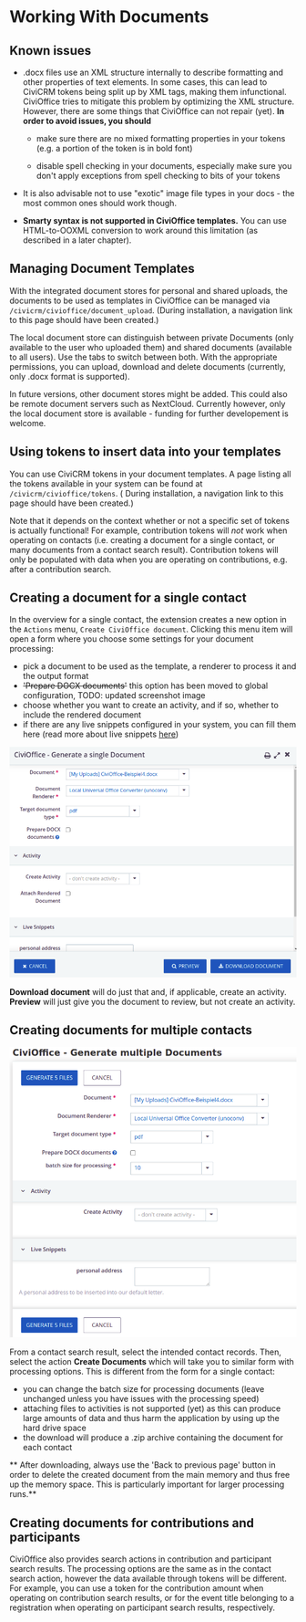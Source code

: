 # Working With Documents

## Known issues

+ .docx files use an XML structure internally to describe formatting and other
  properties of text elements. In some cases, this can lead to CiviCRM tokens
  being split up by XML tags, making them infunctional. CiviOffice tries to
  mitigate this problem by optimizing the XML structure. However, there are some
  things that CiviOffice can not repair (yet). **In order to avoid issues, you
  should**
  
  + make sure there are no mixed formatting properties in your tokens (e.g. a
    portion of the token is in bold font)
    
  + disable spell checking in your documents, especially make sure you don't
    apply exceptions from spell checking to bits of your tokens

+ It is also advisable not to use "exotic" image file types in your docs - the
  most common ones should work though.

+ **Smarty syntax is not supported in CiviOffice templates.** You can use
  HTML-to-OOXML conversion to work around this limitation (as described in a
  later chapter).

## Managing Document Templates

With the integrated document stores for personal and shared uploads, the
documents to be used as templates in CiviOffice can be managed
via `/civicrm/civioffice/document_upload`. (During installation, a navigation
link to this page should have been created.)

The local document store can distinguish between private Documents (only
available to the user who uploaded them) and shared documents (available to all
users). Use the tabs to switch between both. With the appropriate permissions,
you can upload, download and delete documents (currently, only .docx format is
supported).

In future versions, other document stores might be added. This could also be
remote document servers such as NextCloud. Currently however, only the local
document store is available - funding for further developement is welcome.

## Using tokens to insert data into your templates

You can use CiviCRM tokens in your document templates. A page listing all the
tokens available in your system can be found at `/civicrm/civioffice/tokens`. (
During installation, a navigation link to this page should have been created.)

Note that it depends on the context whether or not a specific set of tokens is
actually functional! For example, contribution tokens will *not* work when
operating on contacts (i.e. creating a document for a single contact, or many
documents from a contact search result). Contribution tokens will only be
populated with data when you are operating on contributions, e.g. after a
contribution search. 

## Creating a document for a single contact

In the overview for a single contact, the extension creates a new option in
the `Actions` menu, `Create CiviOffice document`. Clicking this menu item will
open a form where you choose some settings for your document processing:

- pick a document to be used as the template, a renderer to process it and the
  output format
- ~~'Prepare DOCX documents'~~ this option has been moved to global
  configuration, TODO: updated screenshot image 
- choose whether you want to create an activity, and if so, whether to include
  the rendered document
- if there are any live snippets configured in your system, you can fill them
  here (read more about live
  snippets [here](../inserting-content-with-live-snippets/))

![CiviOffice generate single document](img/civioffice-generate-single-document.png "CiviOffice generate documents")

**Download document** will do just that and, if applicable, create an activity.
**Preview** will just give you the document to review, but not create an
activity.

## Creating documents for multiple contacts

![CiviOffice generate documents](img/civioffice-generate-documents.png "CiviOffice generate documents")

From a contact search result, select the intended contact records. Then, select
the action **Create Documents** which will take you to similar form with
processing options. This is different from the form for a single contact:

- you can change the batch size for processing documents (leave unchanged unless
  you have issues with the processing speed)
- attaching files to activities is not supported (yet) as this can produce large
  amounts of data and thus harm the application by using up the hard drive space
- the download will produce a .zip archive containing the document for each
  contact

** After downloading, always use the 'Back to previous page' button in order to
delete the created document from the main memory and thus free up the memory
space. This is particularly important for larger processing runs.**

## Creating documents for contributions and participants

CiviOffice also provides search actions in contribution and participant search
results. The processing options are the same as in the contact search action,
however the data available through tokens will be different. For example, you
can use a token for the contribution amount when operating on contribution
search results, or for the event title belonging to a registration when
operating on participant search results, respectively.
